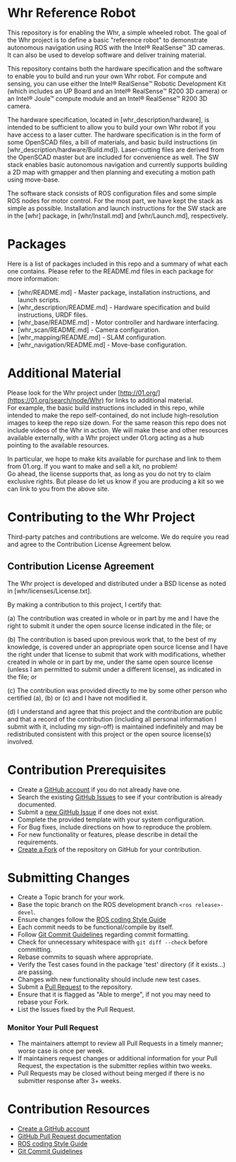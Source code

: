 # Whr Reference Robot
This repository is for enabling the Whr, 
a simple wheeled robot.
The goal of the Whr project is to define a basic "reference robot" 
to demonstrate autonomous navigation using ROS with
the Intel&reg; RealSense&trade; 3D cameras. 
It can also be used to develop software and deliver training material.

This repository contains both the hardware specification and the software
to enable you to build and run your own Whr robot. 
For compute and sensing, you can
use either the Intel&reg; RealSense&trade; Robotic Development Kit 
(which includes an UP Board and an Intel&reg; RealSense&trade; R200 3D camera)
or an Intel&reg; Joule&trade; compute module and 
an Intel&reg; RealSense&trade; R200 3D camera.

The hardware specification, 
located in [whr_description/hardware], 
is intended to be sufficient to allow you to
build your own Whr robot if you have access to a laser cutter.
The hardware specification is in the form of some OpenSCAD files,
a bill of materials, and basic build instructions (in [whr_description/hardware/Build.md]).
Laser-cutting files are derived from the OpenSCAD master but are included for convenience as well.
The SW stack enables basic autonomous navigation and currently supports
building a 2D map with gmapper and then planning and executing a motion path
using move-base.

The software stack consists of ROS configuration files and some simple ROS nodes for
motor control.
For the most part, we have kept the stack as simple as possible.
Installation and launch instructions for the SW stack are in the [whr] package,
in [whr/Install.md] and [whr/Launch.md], respectively.

# Packages
Here is a list of packages included in this repo and a summary of what each one contains.
Please refer to the README.md files in each package for more information:
* [whr/README.md] - Master package, installation instructions, and launch scripts.
* [whr_description/README.md] - Hardware specification and build instructions, URDF files.
* [whr_base/README.md] - Motor controller and hardware interfacing.
* [whr_scan/README.md] - Camera configuration.
* [whr_mapping/README.md] - SLAM configuration.
* [whr_navigation/README.md] - Move-base configuration.

# Additional Material
Please look for the Whr project under [http://01.org/](https://01.org/search/node/Whr) 
for links to additional material.  
For example, the basic build instructions included in this repo,
while intended to make the repo self-contained,
do not include high-resolution images to keep the repo size down.
For the same reason this repo does not include videos of the Whr in action.
We will make these and other resources available externally, 
with a Whr project under 01.org acting as a hub pointing to the available resources.

In particular, we hope to make kits available for purchase and link to them from 01.org.
If you want to make and sell a kit, no problem!  
Go ahead, the license supports that, as long as you do not try to claim exclusive rights.
But please do let us know if you are producing a kit so we can link to you from
the above site.

# Contributing to the Whr Project
Third-party patches and contributions are welcome. We do require
you read and agree to the Contribution License Agreement below.

## Contribution License Agreement

The Whr project is developed and distributed under
a BSD license as noted in [whr/licenses/License.txt].

By making a contribution to this project, I certify that:

(a) The contribution was created in whole or in part by me and I
    have the right to submit it under the open source license
    indicated in the file; or

(b) The contribution is based upon previous work that, to the best
    of my knowledge, is covered under an appropriate open source
    license and I have the right under that license to submit that
    work with modifications, whether created in whole or in part
    by me, under the same open source license (unless I am
    permitted to submit under a different license), as indicated
    in the file; or
 
(c) The contribution was provided directly to me by some other
    person who certified (a), (b) or (c) and I have not modified
    it.

(d) I understand and agree that this project and the contribution
    are public and that a record of the contribution (including all
    personal information I submit with it, including my sign-off) is
    maintained indefinitely and may be redistributed consistent with
    this project or the open source license(s) involved.

# Contribution Prerequisites

* Create a [GitHub account](https://github.com/join) if you do not already have one.
* Search the existing [GitHub Issues](../../../issues) to see if your contribution is already documented.
* Submit a [new GitHub Issue](../../../issues/new) if one does not exist.
* Complete the provided template with your system configuration.
* For Bug fixes, include directions on how to reproduce the problem.
* For new functionality or features, please describe in detail the requirements.
* [Create a Fork](../../../fork) of the repository on GitHub for your contribution.

# Submitting Changes

* Create a Topic branch for your work.
* Base the topic branch on the ROS development branch `<ros release>-devel`.
* Ensure changes follow the [ROS coding Style Guide](http://wiki.ros.org/StyleGuide)
* Each commit needs to be functional/compile by itself.
* Follow [Git Commit Guidelines](https://git-scm.com/book/ch5-2.html#Commit-Guidelines) regarding commit formatting.
* Check for unnecessary whitespace with `git diff --check` before committing.
* Rebase commits to squash where appropriate.
* Verify the Test cases found in the package 'test' directory (if it exists...) are passing.
* Changes with new functionality should include new test cases.
* Submit a [Pull Request](../../../compare) to the repository.
* Ensure that it is flagged as "Able to merge", if not you may need to rebase your Fork.
* List the Issues fixed by the Pull Request.

### Monitor Your Pull Request

* The maintainers attempt to review all Pull Requests in a timely manner; worse case is once per week.
* If maintainers request changes or additional information for your Pull Request, the expectation is the submitter replies within two weeks.
* Pull Requests may be closed without being merged if there is no submitter response after 3+ weeks.

# Contribution Resources

* [Create a GitHub account](https://github.com/join)
* [GitHub Pull Request documentation](https://help.github.com/articles/using-pull-requests)
* [ROS coding Style Guide](http://wiki.ros.org/StyleGuide)
* [Git Commit Guidelines](https://git-scm.com/book/ch5-2.html#Commit-Guidelines)
